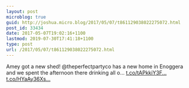 ```yaml
---
layout: post
microblog: true
guid: http://joshua.micro.blog/2017/05/07/t861129038022275072.html
post_id: 33434
date: 2017-05-07T19:02:16+1100
lastmod: 2019-07-30T17:41:18+1100
type: post
url: /2017/05/07/t861129038022275072.html
---
```

Amey got a new shed! @theperfectpartyco has a new home in Enoggera and we spent the afternoon there drinking all o… [t.co/tAPkkiY3F...](https://t.co/tAPkkiY3Fr) [t.co/HYaAy36Xs...](https://t.co/HYaAy36XsA)
